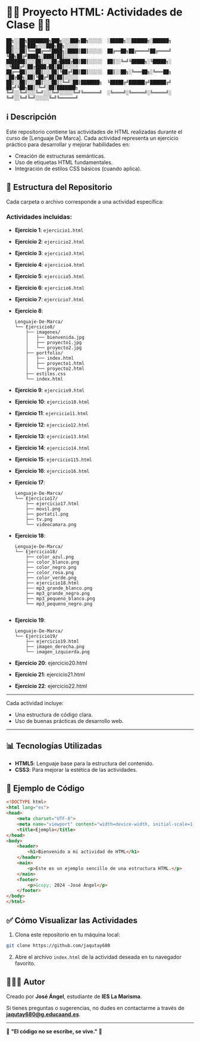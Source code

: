 # 🚀🚀 Proyecto HTML: Actividades de Clase 🚀🚀

```
██╗░░██╗████████╗███╗░░░███╗██╗░░░░░  ░█████╗░░██████╗░██████╗  ██╗░░██╗███╗░░░███╗██╗░░░░░  
██║░░██║╚══██╔══╝████╗░████║██║░░░░░  ██╔══██╗██╔════╝██╔════╝  ╚██╗██╔╝████╗░████║██║░░░░░  
███████║░░░██║░░░██╔████╔██║██║░░░░░  ██║░░╚═╝╚█████╗░╚█████╗░  ░╚███╔╝░██╔████╔██║██║░░░░░  
██╔══██║░░░██║░░░██║╚██╔╝██║██║░░░░░  ██║░░██╗░╚═══██╗░╚═══██╗  ░██╔██╗░██║╚██╔╝██║██║░░░░░  
██║░░██║░░░██║░░░██║░╚═╝░██║███████╗  ╚█████╔╝██████╔╝██████╔╝  ██╔╝╚██╗██║░╚═╝░██║███████╗  
╚═╝░░╚═╝░░░╚═╝░░░╚═╝░░░░░╚═╝╚══════╝  ░╚════╝░╚═════╝░╚═════╝░  ╚═╝░░╚═╝╚═╝░░░░░╚═╝╚══════╝
```
## ℹ️ Descripción
Este repositorio contiene las actividades de HTML realizadas durante el curso de [Lenguaje De Marca]. Cada actividad representa un ejercicio práctico para desarrollar y mejorar habilidades en:

- Creación de estructuras semánticas.
- Uso de etiquetas HTML fundamentales.
- Integración de estilos CSS básicos (cuando aplica).

## 🔗 Estructura del Repositorio

Cada carpeta o archivo corresponde a una actividad específica:


### Actividades incluidas:

- **Ejercicio 1**: `ejercicio1.html`

- **Ejercicio 2**: `ejercicio2.html`

- **Ejercicio 3**: `ejercicio3.html`

- **Ejercicio 4**: `ejercicio4.html`

- **Ejercicio 5**: `ejercicio5.html`

- **Ejercicio 6**: `ejercicio6.html`

- **Ejercicio 7**: `ejercicio7.html`
- **Ejercicio 8**:
  ```plaintext
  Lenguaje-De-Marca/
  └── Ejercicio8/
      ├── imagenes/
      │   ├── bienvenida.jpg
      │   ├── proyecto1.jpg
      │   └── proyecto2.jpg
      ├── portfolio/
      │   ├── index.html
      │   ├── proyecto1.html
      │   └── proyecto2.html
      ├── estilos.css
      └── index.html
- **Ejercicio 9**: `ejercicio9.html`

- **Ejercicio 10**: `ejercicio10.html`

- **Ejercicio 11**: `ejercicio11.html`

- **Ejercicio 12**: `ejercicio12.html`

- **Ejercicio 13**: `ejercicio13.html`

- **Ejercicio 14**: `ejercicio14.html`

- **Ejercicio 15**: `ejercicio115.html`

- **Ejercicio 16**: `ejercicio16.html`

- **Ejercicio 17**:
  ```plaintext
  Lenguaje-De-Marca/
  └── Ejercicio17/
      ├── ejercicio17.html
      ├── movil.png
      ├── portatil.png
      ├── tv.png
      └── videocamara.png

- **Ejercicio 18**:
  ```plaintext
  Lenguaje-De-Marca/
  └── Ejercicio18/
      ├── color_azul.png
      ├── color_blanco.png
      ├── color_negro.png
      ├── color_rosa.png
      ├── color_verde.png
      ├── ejercicio18.html
      ├── mp3_grande_blanco.png
      ├── mp3_grande_negro.png
      ├── mp3_pequeno_blanco.png
      └── mp3_pequeno_negro.png


- **Ejercicio 19**:
  ```plaintext
  Lenguaje-De-Marca/
  └── Ejercicio19/
      ├── ejercicio19.html
      ├── imagen_derecha.png
      └── imagen_izquierda.png

- **Ejercicio 20**:
ejercicio20.html
- **Ejercicio 21**:
ejercicio21.html
- **Ejercicio 22**:
ejercicio22.html
--------------------------------------------------------------------------
Cada actividad incluye:
- Una estructura de código clara.
- Uso de buenas prácticas de desarrollo web.
--------------------------------------------------------------------------
## 📊 Tecnologías Utilizadas

- **HTML5**: Lenguaje base para la estructura del contenido.
- **CSS3**: Para mejorar la estética de las actividades.

## 🎨 Ejemplo de Código

```html
<!DOCTYPE html>
<html lang="es">
<head>
    <meta charset="UTF-8">
    <meta name="viewport" content="width=device-width, initial-scale=1.0">
    <title>Ejemplo</title>
</head>
<body>
    <header>
        <h1>Bienvenido a mi actividad de HTML</h1>
    </header>
    <main>
        <p>Este es un ejemplo sencillo de una estructura HTML.</p>
    </main>
    <footer>
        <p>&copy; 2024 -José Ángel</p>
    </footer>
</body>
</html>
```

## ✅ Cómo Visualizar las Actividades

1. Clona este repositorio en tu máquina local:

```bash
git clone https://github.com/jaqutay680
```

2. Abre el archivo `index.html` de la actividad deseada en tu navegador favorito.

## 👨🏼‍💻 Autor
Creado por **José Ángel**, estudiante de **IES La Marisma**.

Si tienes preguntas o sugerencias, no dudes en contactarme a través de **jaqutay680@g.educaand.es**.

--------------------------------------------------------------------------

💪 **"El código no se escribe, se vive."** 💪
